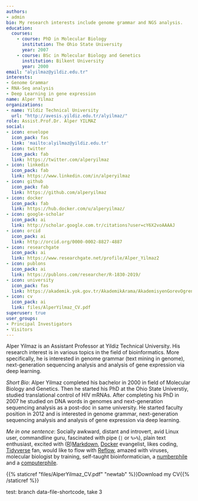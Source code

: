 ```yaml
---
authors:
- admin
bio: My research interests include genome grammar and NGS analysis.
education:
  courses:
    - course: PhD in Molecular Biology
      institution: The Ohio State University
      year: 2007
    - course: BSc in Molecular Biology and Genetics
      institution: Bilkent University
      year: 2000
email: "alyilmaz@yildiz.edu.tr"
interests:
- Genome Grammar
- RNA-Seq analysis
- Deep Learning in gene expression
name: Alper Yilmaz
organizations:
- name: Yildiz Technical University
  url: "http://avesis.yildiz.edu.tr/alyilmaz/"
role: Assist.Prof.Dr. Alper YILMAZ
social:
- icon: envelope
  icon_pack: fas
  link: 'mailto:alyilmaz@yildiz.edu.tr'
- icon: twitter
  icon_pack: fab
  link: https://twitter.com/alperyilmaz
- icon: linkedin
  icon_pack: fab
  link: https://www.linkedin.com/in/alperyilmaz
- icon: github
  icon_pack: fab
  link: https://github.com/alperyilmaz
- icon: docker
  icon_pack: fab
  link: https://hub.docker.com/u/alperyilmaz/
- icon: google-scholar
  icon_pack: ai
  link: http://scholar.google.com.tr/citations?user=cY6X2voAAAAJ
- icon: orcid
  icon_pack: ai
  link: http://orcid.org/0000-0002-8827-4887
- icon: researchgate
  icon_pack: ai
  link: https://www.researchgate.net/profile/Alper_Yilmaz2
- icon: publons
  icon_pack: ai
  link: https://publons.com/researcher/R-1830-2019/
- icon: university
  icon_pack: fas
  link: https://akademik.yok.gov.tr/AkademikArama/AkademisyenGorevOgrenimBilgileri?islem=direct&authorId=04C81AEB9DE7AE55
- icon: cv
  icon_pack: ai
  link: files/AlperYilmaz_CV.pdf
superuser: true
user_groups:
- Principal Investigators
- Visitors
---
```


Alper Yilmaz is an Assistant Professor at Yildiz Technical University. His research interest is in various topics in the field of bioinformatics. More specifically, he is interested in genome grammar (text mining in genome), next-generation sequencing analysis and analysis of gene expression via deep learning.

*Short Bio*: Alper Yilmaz completed his bachelor in 2000 in field of Molecular Biology and Genetics. Then he started his PhD at the Ohio State Universtiy, studied translational control of HIV mRNAs. After completing his PhD in 2007 he studied on DNA words in genomes and next-generation sequencing analysis as a post-doc in same university. He started faculty position in 2012 and is interested in genome grammar, next-generation sequencing analysis and analysis of gene expression via deep learning.

*Me in one sentence*: Socially awkward, distant and introvert, avid Linux user, commandline guru, fascinated with pipe (`|` or `%>%`), plain text enthusiast, excited with ([R](https://rmarkdown.rstudio.com/))[Markdown](https://daringfireball.net/projects/markdown/basics), [Docker](https://www.docker.com/) evangelist, likes coding, [Tidyverse](https://www.tidyverse.org/) fan, would like to flow with [Reflow](https://github.com/grailbio/reflow), amazed with viruses, molecular biologist by training, self-taught bioinformatician, a [numberphile](https://www.youtube.com/channel/UCoxcjq-8xIDTYp3uz647V5A) and a [computerphile](https://www.youtube.com/channel/UC9-y-6csu5WGm29I7JiwpnA).

{{% staticref "files/AlperYilmaz_CV.pdf" "newtab" %}}Download my CV{{% /staticref %}}

test: branch data-file-shortcode, take 3
